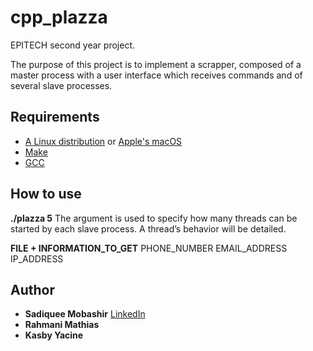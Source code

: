 # cpp_plazza

EPITECH second year project.

The purpose of this project is to implement a scrapper, composed of a master process with a user interface
which receives commands and of several slave processes.

## Requirements

 - [A Linux distribution](https://en.wikipedia.org/wiki/Linux_distribution) or [Apple's macOS](https://en.wikipedia.org/wiki/MacOS)
 - [Make](https://www.gnu.org/software/make/)
 - [GCC](https://gcc.gnu.org/)

## How to use

**./plazza 5**
The argument is used to specify how many threads can be started by each slave process.
A thread’s behavior will be detailed.

**FILE + INFORMATION_TO_GET**
PHONE_NUMBER
EMAIL_ADDRESS
IP_ADDRESS

## Author

* **Sadiquee Mobashir** [LinkedIn](https://www.linkedin.com/in/mobashir-sadiquee-aa429a145/)
* **Rahmani Mathias**
* **Kasby Yacine**


